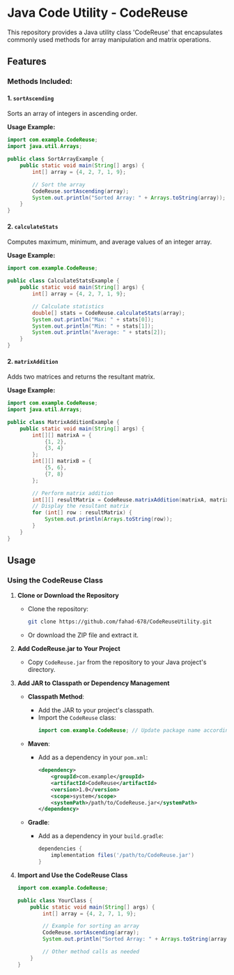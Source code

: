 # Java Code Utility - CodeReuse

This repository provides a Java utility class 'CodeReuse' that encapsulates commonly used methods for array manipulation and matrix operations.

## Features

### Methods Included:

#### 1. `sortAscending`

Sorts an array of integers in ascending order.

**Usage Example:**

```java
import com.example.CodeReuse;
import java.util.Arrays;

public class SortArrayExample {
    public static void main(String[] args) {
        int[] array = {4, 2, 7, 1, 9};

        // Sort the array
        CodeReuse.sortAscending(array);
        System.out.println("Sorted Array: " + Arrays.toString(array));
    }
}
```

#### 2. `calculateStats`

Computes maximum, minimum, and average values of an integer array.

**Usage Example:**

```java
import com.example.CodeReuse;

public class CalculateStatsExample {
    public static void main(String[] args) {
        int[] array = {4, 2, 7, 1, 9};

        // Calculate statistics
        double[] stats = CodeReuse.calculateStats(array);
        System.out.println("Max: " + stats[0]);
        System.out.println("Min: " + stats[1]);
        System.out.println("Average: " + stats[2]);
    }
}
```

#### 2. `matrixAddition`

Adds two matrices and returns the resultant matrix.

**Usage Example:**

```java
import com.example.CodeReuse;
import java.util.Arrays;

public class MatrixAdditionExample {
    public static void main(String[] args) {
        int[][] matrixA = {
            {1, 2},
            {3, 4}
        };
        int[][] matrixB = {
            {5, 6},
            {7, 8}
        };

        // Perform matrix addition
        int[][] resultMatrix = CodeReuse.matrixAddition(matrixA, matrixB, 2, 2);
        // Display the resultant matrix
        for (int[] row : resultMatrix) {
            System.out.println(Arrays.toString(row));
        }
    }
}
```

## Usage

### Using the CodeReuse Class

1. **Clone or Download the Repository**

    - Clone the repository:
        ```bash
        git clone https://github.com/fahad-678/CodeReuseUtility.git
        ```
    - Or download the ZIP file and extract it.

2. **Add CodeReuse.jar to Your Project**

    - Copy `CodeReuse.jar` from the repository to your Java project's directory.

3. **Add JAR to Classpath or Dependency Management**

    - **Classpath Method**:

        - Add the JAR to your project's classpath.
        - Import the `CodeReuse` class:
            ```java
            import com.example.CodeReuse; // Update package name accordingly
            ```

    - **Maven**:

        - Add as a dependency in your `pom.xml`:
            ```xml
            <dependency>
                <groupId>com.example</groupId>
                <artifactId>CodeReuse</artifactId>
                <version>1.0</version>
                <scope>system</scope>
                <systemPath>/path/to/CodeReuse.jar</systemPath>
            </dependency>
            ```

    - **Gradle**:
        - Add as a dependency in your `build.gradle`:
            ```groovy
            dependencies {
                implementation files('/path/to/CodeReuse.jar')
            }
            ```

4. **Import and Use the CodeReuse Class**

    ```java
    import com.example.CodeReuse;

    public class YourClass {
        public static void main(String[] args) {
            int[] array = {4, 2, 7, 1, 9};

            // Example for sorting an array
            CodeReuse.sortAscending(array);
            System.out.println("Sorted Array: " + Arrays.toString(array));

            // Other method calls as needed
        }
    }
    ```
